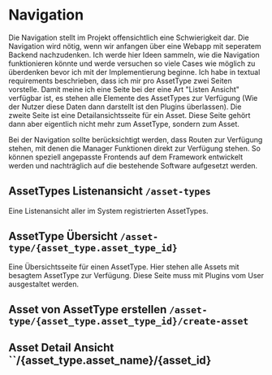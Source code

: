 # Navigation

Die Navigation stellt im Projekt offensichtlich eine Schwierigkeit dar. Die Navigation wird nötig, wenn wir anfangen über eine Webapp mit seperatem Backend nachzudenken. Ich werde hier Ideen sammeln, wie die Navigation funktionieren könnte und werde versuchen so viele Cases wie möglich zu überdenken bevor ich mit der Implementierung beginne. Ich habe in textual requirements beschrieben, dass ich mir pro AssetType zwei Seiten vorstelle. Damit meine ich eine Seite bei der eine Art "Listen Ansicht" verfügbar ist, es stehen alle Elemente des AssetTypes zur Verfügung (Wie der Nutzer diese Daten dann darstellt ist den Plugins überlassen). Die zweite Seite ist eine Detailansichtsseite für ein Asset. Diese Seite gehört dann aber eigentlich nicht mehr zum AssetType, sondern zum Asset.

Bei der Navigation sollte berücksichtigt werden, dass Routen zur Verfügung stehen, mit denen die Manager Funktionen direkt zur Verfügung stehen. So können speziell angepasste Frontends auf dem Framework entwickelt werden und nachträglich auf die bestehende Software aufgesetzt werden. 

## AssetTypes Listenansicht ``/asset-types``
Eine Listenansicht aller im System registrierten AssetTypes. 

## AssetType Übersicht ``/asset-type/{asset_type.asset_type_id}``
Eine Übersichtsseite für einen AssetType. Hier stehen alle Assets mit besagtem AssetType zur Verfügung. Diese Seite muss mit Plugins vom User ausgestaltet werden.

## Asset von AssetType erstellen ``/asset-type/{asset_type.asset_type_id}/create-asset``

## Asset Detail Ansicht ``/{asset_type.asset_name}/{asset_id}